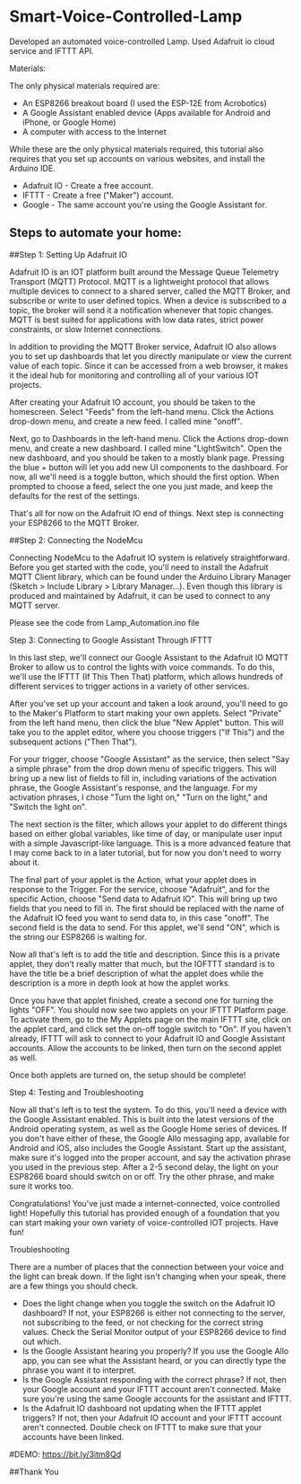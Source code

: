 # Smart-Voice-Controlled-Lamp

Developed an automated voice-controlled Lamp. Used Adafruit io cloud service and IFTTT API.

Materials:

The only physical materials required are:

- An ESP8266 breakout board (I used the ESP-12E from Acrobotics)
- A Google Assistant enabled device (Apps available for Android and iPhone, or Google Home)
- A computer with access to the Internet

While these are the only physical materials required, this tutorial also requires that you set up accounts on various websites, and install the Arduino IDE.

- Adafruit IO - Create a free account.
- IFTTT - Create a free ("Maker") account.
- Google - The same account you're using the Google Assistant for.

## Steps to automate your home:

##Step 1: Setting Up Adafruit IO

Adafruit IO is an IOT platform built around the Message Queue Telemetry Transport (MQTT) Protocol. MQTT is a lightweight protocol that allows multiple devices to connect to a shared server, called the MQTT Broker, and subscribe or write to user defined topics. When a device is subscribed to a topic, the broker will send it a notification whenever that topic changes. MQTT is best suited for applications with low data rates, strict power constraints, or slow Internet connections.

In addition to providing the MQTT Broker service, Adafruit IO also allows you to set up dashboards that let you directly manipulate or view the current value of each topic. Since it can be accessed from a web browser, it makes it the ideal hub for monitoring and controlling all of your various IOT projects.

After creating your Adafruit IO account, you should be taken to the homescreen. Select "Feeds" from the left-hand menu. Click the Actions drop-down menu, and create a new feed. I called mine "onoff".

Next, go to Dashboards in the left-hand menu. Click the Actions drop-down menu, and create a new dashboard. I called mine "LightSwitch". Open the new dashboard, and you should be taken to a mostly blank page. Pressing the blue + button will let you add new UI components to the dashboard. For now, all we'll need is a toggle button, which should the first option. When prompted to choose a feed, select the one you just made, and keep the defaults for the rest of the settings.

That's all for now on the Adafruit IO end of things. Next step is connecting your ESP8266 to the MQTT Broker.

##Step 2: Connecting the NodeMcu

Connecting NodeMcu to the Adafruit IO system is relatively straightforward. Before you get started with the code, you'll need to install the Adafruit MQTT Client library, which can be found under the Arduino Library Manager (Sketch > Include Library > Library Manager...). Even though this library is produced and maintained by Adafruit, it can be used to connect to any MQTT server.

Please see the code from Lamp_Automation.ino file

Step 3: Connecting to Google Assistant Through IFTTT

In this last step, we'll connect our Google Assistant to the Adafruit IO MQTT Broker to allow us to control the lights with voice commands. To do this, we'll use the IFTTT (If This Then That) platform, which allows hundreds of different services to trigger actions in a variety of other services.

After you've set up your account and taken a look around, you'll need to go to the Maker's Platform to start making your own applets. Select "Private" from the left hand menu, then click the blue "New Applet" button. This will take you to the applet editor, where you choose triggers ("If This") and the subsequent actions ("Then That").

For your trigger, choose "Google Assistant" as the service, then select "Say a simple phrase" from the drop down menu of specific triggers. This will bring up a new list of fields to fill in, including variations of the activation phrase, the Google Assistant's response, and the language. For my activation phrases, I chose "Turn the light on," "Turn on the light," and "Switch the light on".

The next section is the filter, which allows your applet to do different things based on either global variables, like time of day, or manipulate user input with a simple Javascript-like language. This is a more advanced feature that I may come back to in a later tutorial, but for now you don't need to worry about it.

The final part of your applet is the Action, what your applet does in response to the Trigger. For the service, choose "Adafruit", and for the specific Action, choose "Send data to Adafruit IO". This will bring up two fields that you need to fill in. The first should be replaced with the name of the Adafruit IO feed you want to send data to, in this case "onoff". The second field is the data to send. For this applet, we'll send "ON", which is the string our ESP8266 is waiting for.

Now all that's left is to add the title and description. Since this is a private applet, they don't really matter that much, but the IOFTTT standard is to have the title be a brief description of what the applet does while the description is a more in depth look at how the applet works.

Once you have that applet finished, create a second one for turning the lights "OFF". You should now see two applets on your IFTTT Platform page. To activate them, go to the My Applets page on the main IFTTT site, click on the applet card, and click set the on-off toggle switch to "On". If you haven't already, IFTTT will ask to connect to your Adafruit IO and Google Assistant accounts. Allow the accounts to be linked, then turn on the second applet as well.

Once both applets are turned on, the setup should be complete!

Step 4: Testing and Troubleshooting

Now all that's left is to test the system. To do this, you'll need a device with the Google Assistant enabled. This is built into the latest versions of the Android operating system, as well as the Google Home series of devices. If you don't have either of these, the Google Allo messaging app, available for Android and iOS, also includes the Google Assistant. Start up the assistant, make sure it's logged into the proper account, and say the activation phrase you used in the previous step. After a 2-5 second delay, the light on your ESP8266 board should switch on or off. Try the other phrase, and make sure it works too.

Congratulations! You've just made a internet-connected, voice controlled light! Hopefully this tutorial has provided enough of a foundation that you can start making your own variety of voice-controlled IOT projects. Have fun!

Troubleshooting

There are a number of places that the connection between your voice and the light can break down. If the light isn't changing when your speak, there are a few things you should check.

- Does the light change when you toggle the switch on the Adafruit IO dashboard? If not, your ESP8266 is either not connecting to the server, not subscribing to the feed, or not checking for the correct string values. Check the Serial Monitor output of your ESP8266 device to find out which.
- Is the Google Assistant hearing you properly? If you use the Google Allo app, you can see what the Assistant heard, or you can directly type the phrase you want it to interpret.
- Is the Google Assistant responding with the correct phrase? If not, then your Google account and your IFTTT account aren't connected. Make sure you're using the same Google accounts for the assistant and IFTTT.
- Is the Adafruit IO dashboard not updating when the IFTTT applet triggers? If not, then your Adafruit IO account and your IFTTT account aren't connected. Double check on IFTTT to make sure that your accounts have been linked.

#DEMO: https://bit.ly/3itm8Qd

##Thank You
